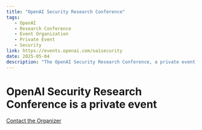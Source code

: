 ```yaml
---
title: "OpenAI Security Research Conference"
tags:
   - OpenAI
   - Research Conference
   - Event Organization
   - Private Event
   - Security
link: https://events.openai.com/oaisecurity
date: 2025-05-04
description: "The OpenAI Security Research Conference, a private event, aims to foster discussions on advancements in AI security. It will focus on cutting-edge methodologies, threat assessments, and mitigation strategies within the AI landscape. Participants will have the opportunity to engage with leading researchers and industry experts, providing insights into emerging vulnerabilities and best practices relevant to AI systems. This conference highlights the increasing emphasis on security in AI development, crucial for mitigating risks associated with rapid technological advancements."
---
```


# OpenAI Security Research Conference is a private event

[Contact the Organizer](https://events.openai.com/oaisecurity#)

